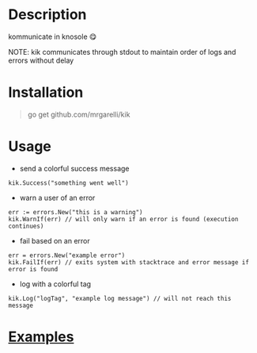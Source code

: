 # Description

kommunicate in knosole :yum:

NOTE: kik communicates through stdout to maintain order of logs and errors without delay

# Installation

> go get github.com/mrgarelli/kik

# Usage

* send a colorful success message
```
kik.Success("something went well")
```

* warn a user of an error
```
err := errors.New("this is a warning")
kik.WarnIf(err) // will only warn if an error is found (execution continues)
```

* fail based on an error
```
err = errors.New("example error")
kik.FailIf(err) // exits system with stacktrace and error message if error is found
```

* log with a colorful tag
```
kik.Log("logTag", "example log message") // will not reach this message
```

# [Examples](https://github.com/mrgarelli/kik/tree/master/examples)